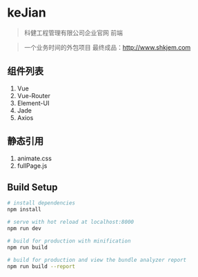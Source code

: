 # keJian


> 科健工程管理有限公司企业官网 前端

> 一个业务时间的外包项目 最终成品：http://www.shkjem.com


## 组件列表

1. Vue
2. Vue-Router
3. Element-UI
4. Jade
5. Axios

## 静态引用

1. animate.css
2. fullPage.js

## Build Setup

``` bash
# install dependencies
npm install

# serve with hot reload at localhost:8000
npm run dev

# build for production with minification
npm run build

# build for production and view the bundle analyzer report
npm run build --report
```


